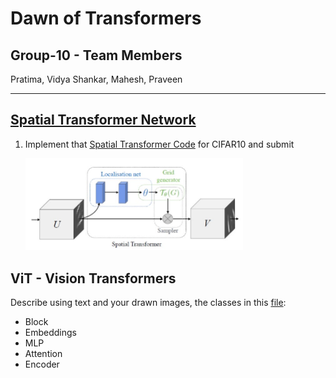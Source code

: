 # Dawn of Transformers

## Group-10 - Team Members

Pratima, Vidya Shankar, Mahesh, Praveen 

---



## [Spatial Transformer Network](https://github.com/vvshankar78/DeepLearning/tree/master/Extensive%20VisionAI-EVA6/12_Transformers/Spatial_Transformer_Network )

1. Implement that [Spatial Transformer Code](https://brsoff.github.io/tutorials/intermediate/spatial_transformer_tutorial.html) for CIFAR10 and submit

   <img src="https://github.com/vvshankar78/DeepLearning/blob/master/Extensive%20VisionAI-EVA6/12_Transformers/Spatial_Transformer_Network/images/fig-2-architecture.jpg?raw=false" style="zoom:50%;" />



## ViT - Vision Transformers

Describe using text and your drawn images, the classes in this [file](https://github.com/jeonsworld/ViT-pytorch/blob/main/models/modeling.py):

- Block
- Embeddings
- MLP
- Attention
- Encoder
